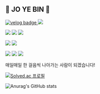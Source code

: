 ## 🖤 JO YE BIN 🤍
<!-- 벨로그 -->
<a href="https://velog.io/@y_bin/posts">
    <img src="https://img.shields.io/badge/velog-20C997?style=for-the-badge&logo=velog&logoColor=white" alt="velog badge">
</a>

 <!-- 깃허브 -->
<img src="https://img.shields.io/badge/github-181717?style=for-the-badge&logo=github&logoColor=white">


<!-- 스프링 -->
<img src="https://img.shields.io/badge/spring-6DB33F?style=for-the-badge&logo=spring&logoColor=white"><!-- 스프링부트 -->
<img src="https://img.shields.io/badge/springboot-6DB33F?style=for-the-badge&logo=springboot&logoColor=white"><!-- django -->
<img src="https://img.shields.io/badge/django-092E20?style=for-the-badge&logo=django&logoColor=white">


<!-- MySQL -->
<img src="https://img.shields.io/badge/mysql-4479A1?style=for-the-badge&logo=mysql&logoColor=white"><!-- Oracle -->
<img src="https://img.shields.io/badge/oracle-F80000?style=for-the-badge&logo=oracle&logoColor=white">

 <!-- html -->
<img src="https://img.shields.io/badge/html5-E34F26?style=for-the-badge&logo=html5&logoColor=white"> <!-- css -->
<img src="https://img.shields.io/badge/css3-1572B6?style=for-the-badge&logo=css3&logoColor=white"><!-- javascript -->
<img src="https://img.shields.io/badge/javascript-F7DF1E?style=for-the-badge&logo=JavaScript&logoColor=white">



매일매일 한 걸음씩 나아가는 사람이 되겠습니다!

  
[![Solved.ac
프로필](http://mazassumnida.wtf/api/v2/generate_badge?boj=yebin0322)](https://solved.ac/yebin0322)

  
![Anurag's GitHub stats](https://github-readme-stats.vercel.app/api?username=Jyebin&show_icons=true&theme=graywhite)

